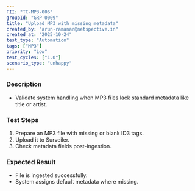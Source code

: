 ```yaml
---
FII: "TC-MP3-006"
groupId: "GRP-0009"
title: "Upload MP3 with missing metadata"
created_by: "arun-ramanan@netspective.in"
created_at: "2025-10-24"
test_type: "Automation"
tags: ["MP3"]
priority: "Low"
test_cycles: ["1.0"]
scenario_type: "unhappy"
---
```


### Description
- Validate system handling when MP3 files lack standard metadata like title or artist.

### Test Steps
1. Prepare an MP3 file with missing or blank ID3 tags.  
2. Upload it to Surveiler.  
3. Check metadata fields post-ingestion.

### Expected Result
- File is ingested successfully.  
- System assigns default metadata where missing.
